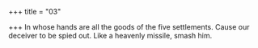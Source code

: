 +++
title = "03"

+++
In whose hands are all the goods of the five settlements.
Cause our deceiver to be spied out. Like a heavenly missile, smash him. 